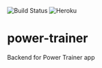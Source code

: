 ![Build Status](https://travis-ci.org/xcesco/power-trainer.svg?branch=master)
![Heroku](https://heroku-badge.herokuapp.com/?app=heroku-badge)

# power-trainer
Backend for Power Trainer app
